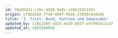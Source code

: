```yaml
---
id: f8a05d31-c2bc-4d26-8a8c-e10e15421541
origin: cf4bd202-7f48-489f-9926-17839cbedadb
title: '3. Titel: Bund, Kantone und Gemeinden'
updated_by: c10c1599-a925-4e29-b45f-a4f9934c1ca7
updated_at: 1665394056
---
```

